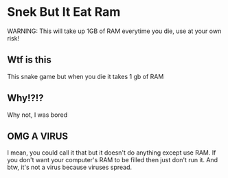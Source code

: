 # Snek But It Eat Ram
WARNING: This will take up 1GB of RAM everytime you die, use at your own risk!

## Wtf is this
This snake game but when you die it takes 1 gb of RAM

## Why!?!?
Why not, I was bored

## OMG A VIRUS
I mean, you could call it that but it doesn't do anything except use RAM. If you don't want your computer's RAM to be filled then just don't run it. And btw, it's not a virus because viruses spread.
